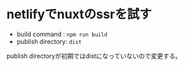 

# netlifyでnuxtのssrを試す


- build command : `npm run build`
- publish directory:  `dist`



publish directoryが初期ではdistになっていないので変更する。
